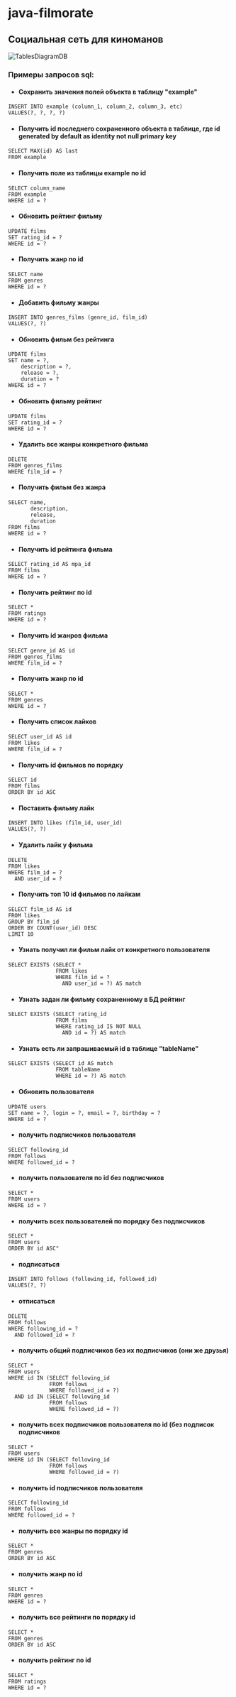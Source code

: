 # java-filmorate 
## Cоциальная сеть для киноманов
![TablesDiagramDB](https://github.com/okidokiluckyloki/java-filmorate/assets/148979016/6433e8f2-f06a-43fe-a1e8-67ac6537ce3b)
### Примеры запросов sql:
* ####  Сохранить значения полей объекта в таблицу "example"
```postgres-sql
INSERT INTO example (column_1, column_2, column_3, etc) 
VALUES(?, ?, ?, ?)
````
* ####  Получить id последнего сохраненного объекта в таблице, где id generated by default as identity not null primary key
```postgres-sql
SELECT MAX(id) AS last 
FROM example
````
* ####  Получить поле из таблицы example по id
```postgres-sql
SELECT column_name
FROM example
WHERE id = ?
````
* ####  Обновить рейтинг фильму
```postgres-sql
UPDATE films 
SET rating_id = ?
WHERE id = ?
````
* ####  Получить жанр по id
```postgres-sql
SELECT name 
FROM genres 
WHERE id = ?
````
* ####  Добавить фильму жанры
```postgres-sql
INSERT INTO genres_films (genre_id, film_id)
VALUES(?, ?)
````
* ####  Обновить фильм без рейтинга
```postgres-sql
UPDATE films 
SET name = ?,
    description = ?,
    release = ?,
    duration = ? 
WHERE id = ?
````
* ####  Обновить фильму рейтинг
```postgres-sql
UPDATE films 
SET rating_id = ?
WHERE id = ?
````
* ####  Удалить все жанры конкретного фильма
```postgres-sql
DELETE 
FROM genres_films
WHERE film_id = ?
````
* ####  Получить фильм без жанра
```postgres-sql
SELECT name,
       description,
       release,
       duration 
FROM films 
WHERE id = ?
````
* ####  Получить id рейтинга фильма
```postgres-sql
SELECT rating_id AS mpa_id
FROM films
WHERE id = ?
````
* ####  Получить рейтинг по id
```postgres-sql
SELECT * 
FROM ratings
WHERE id = ?
````
* ####  Получить id жанров фильма
```postgres-sql
SELECT genre_id AS id
FROM genres_films 
WHERE film_id = ?
````
* ####  Получить жанр по id
```postgres-sql
SELECT * 
FROM genres
WHERE id = ?
````
* ####  Получить список лайков
```postgres-sql
SELECT user_id AS id 
FROM likes 
WHERE film_id = ?
````
* ####  Получить id фильмов по порядку
```postgres-sql
SELECT id 
FROM films 
ORDER BY id ASC
````
* ####  Поставить фильму лайк
```postgres-sql
INSERT INTO likes (film_id, user_id)
VALUES(?, ?)
````
* ####  Удалить лайк у фильма
```postgres-sql
DELETE 
FROM likes 
WHERE film_id = ? 
  AND user_id = ?
````
* ####  Получить топ 10 id фильмов по лайкам
```postgres-sql
SELECT film_id AS id 
FROM likes
GROUP BY film_id
ORDER BY COUNT(user_id) DESC
LIMIT 10
````
* ####  Узнать получил ли фильм лайк от конкретного пользователя
```postgres-sql
SELECT EXISTS (SELECT * 
               FROM likes
               WHERE film_id = ? 
                 AND user_id = ?) AS match
````
* ####  Узнать задан ли фильму сохраненному в БД рейтинг
```postgres-sql
SELECT EXISTS (SELECT rating_id
               FROM films
               WHERE rating_id IS NOT NULL 
                 AND id = ?) AS match
````
* ####  Узнать есть ли запрашиваемый id в таблице "tableName"
```postgres-sql
SELECT EXISTS (SELECT id AS match 
               FROM tableName
               WHERE id = ?) AS match
````
* ####  Обновить пользователя
```postgres-sql
UPDATE users 
SET name = ?, login = ?, email = ?, birthday = ?
WHERE id = ?
````
* ####  получить подписчиков пользователя
```postgres-sql
SELECT following_id 
FROM follows 
WHERE followed_id = ?
````
* ####  получить пользователя по id без подписчиков
```postgres-sql
SELECT * 
FROM users 
WHERE id = ?
````
* ####  получить всех пользователей по порядку без подписчиков
```postgres-sql
SELECT * 
FROM users 
ORDER BY id ASC"
````
* ####  подписаться
```postgres-sql
INSERT INTO follows (following_id, followed_id) 
VALUES(?, ?)
````
* ####  отписаться
```postgres-sql
DELETE 
FROM follows 
WHERE following_id = ? 
  AND followed_id = ?
````
* ####  получить общий подписчиков без их подписчиков (они же друзья)
```postgres-sql
SELECT * 
FROM users 
WHERE id IN (SELECT following_id 
             FROM follows 
             WHERE followed_id = ?)
  AND id IN (SELECT following_id 
             FROM follows 
             WHERE followed_id = ?)
````
* ####  получить всех подписчиков пользователя по id (без подписок подписчиков
```postgres-sql
SELECT * 
FROM users 
WHERE id IN (SELECT following_id
             FROM follows
             WHERE followed_id = ?)
````
* ####  получить id подписчиков пользователя
```postgres-sql
SELECT following_id 
FROM follows 
WHERE followed_id = ?
````
* ####  получить все жанры по порядку id
```postgres-sql
SELECT * 
FROM genres 
ORDER BY id ASC
````
* ####  получить жанр по id
```postgres-sql
SELECT * 
FROM genres 
WHERE id = ?
````
* ####  получить все рейтинги по порядку id
```postgres-sql
SELECT * 
FROM genres 
ORDER BY id ASC
````
* ####  получить рейтинг по id
```postgres-sql
SELECT * 
FROM ratings
WHERE id = ?
````
